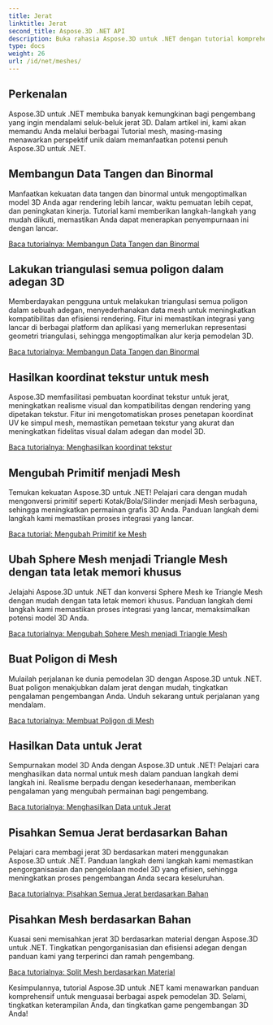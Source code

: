 ```yaml
---
title: Jerat
linktitle: Jerat
second_title: Aspose.3D .NET API
description: Buka rahasia Aspose.3D untuk .NET dengan tutorial komprehensif kami. Optimalkan model 3D, ubah primitif menjadi jerat, dan tingkatkan grafis dengan mudah.
type: docs
weight: 26
url: /id/net/meshes/
---
```

## Perkenalan

Aspose.3D untuk .NET membuka banyak kemungkinan bagi pengembang yang ingin mendalami seluk-beluk jerat 3D. Dalam artikel ini, kami akan memandu Anda melalui berbagai Tutorial mesh, masing-masing menawarkan perspektif unik dalam memanfaatkan potensi penuh Aspose.3D untuk .NET.

## Membangun Data Tangen dan Binormal

Manfaatkan kekuatan data tangen dan binormal untuk mengoptimalkan model 3D Anda agar rendering lebih lancar, waktu pemuatan lebih cepat, dan peningkatan kinerja. Tutorial kami memberikan langkah-langkah yang mudah diikuti, memastikan Anda dapat menerapkan penyempurnaan ini dengan lancar.

[Baca tutorialnya: Membangun Data Tangen dan Binormal](./build-tangent-binormal-data/)

## Lakukan triangulasi semua poligon dalam adegan 3D

Memberdayakan pengguna untuk melakukan triangulasi semua poligon dalam sebuah adegan, menyederhanakan data mesh untuk meningkatkan kompatibilitas dan efisiensi rendering. Fitur ini memastikan integrasi yang lancar di berbagai platform dan aplikasi yang memerlukan representasi geometri triangulasi, sehingga mengoptimalkan alur kerja pemodelan 3D.

[Baca tutorialnya: Membangun Data Tangen dan Binormal](./convert-polygons-to-triangles/)

 
## Hasilkan koordinat tekstur untuk mesh

Aspose.3D memfasilitasi pembuatan koordinat tekstur untuk jerat, meningkatkan realisme visual dan kompatibilitas dengan rendering yang dipetakan tekstur. Fitur ini mengotomatiskan proses penetapan koordinat UV ke simpul mesh, memastikan pemetaan tekstur yang akurat dan meningkatkan fidelitas visual dalam adegan dan model 3D.

[Baca tutorialnya: Menghasilkan koordinat tekstur](./generate-uv-coordinates/)


## Mengubah Primitif menjadi Mesh

Temukan kekuatan Aspose.3D untuk .NET! Pelajari cara dengan mudah mengonversi primitif seperti Kotak/Bola/Silinder menjadi Mesh serbaguna, sehingga meningkatkan permainan grafis 3D Anda. Panduan langkah demi langkah kami memastikan proses integrasi yang lancar.

[Baca tutorial: Mengubah Primitif ke Mesh](./convert-primitive-to-mesh/)


## Ubah Sphere Mesh menjadi Triangle Mesh dengan tata letak memori khusus

Jelajahi Aspose.3D untuk .NET dan konversi Sphere Mesh ke Triangle Mesh dengan mudah dengan tata letak memori khusus. Panduan langkah demi langkah kami memastikan proses integrasi yang lancar, memaksimalkan potensi model 3D Anda.

[Baca tutorialnya: Mengubah Sphere Mesh menjadi Triangle Mesh](./convert-sphere-mesh-triangle-memory-layout/)

## Buat Poligon di Mesh

Mulailah perjalanan ke dunia pemodelan 3D dengan Aspose.3D untuk .NET. Buat poligon menakjubkan dalam jerat dengan mudah, tingkatkan pengalaman pengembangan Anda. Unduh sekarang untuk perjalanan yang mendalam.

[Baca tutorialnya: Membuat Poligon di Mesh](./create-polygon-in-mesh/)

## Hasilkan Data untuk Jerat

Sempurnakan model 3D Anda dengan Aspose.3D untuk .NET! Pelajari cara menghasilkan data normal untuk mesh dalam panduan langkah demi langkah ini. Realisme berpadu dengan kesederhanaan, memberikan pengalaman yang mengubah permainan bagi pengembang.

[Baca tutorialnya: Menghasilkan Data untuk Jerat](./generate-data-for-meshes/)

## Pisahkan Semua Jerat berdasarkan Bahan

Pelajari cara membagi jerat 3D berdasarkan materi menggunakan Aspose.3D untuk .NET. Panduan langkah demi langkah kami memastikan pengorganisasian dan pengelolaan model 3D yang efisien, sehingga meningkatkan proses pengembangan Anda secara keseluruhan.

[Baca tutorialnya: Pisahkan Semua Jerat berdasarkan Bahan](./split-all-meshes-by-material/)

## Pisahkan Mesh berdasarkan Bahan

Kuasai seni memisahkan jerat 3D berdasarkan material dengan Aspose.3D untuk .NET. Tingkatkan pengorganisasian dan efisiensi adegan dengan panduan kami yang terperinci dan ramah pengembang.

[Baca tutorialnya: Split Mesh berdasarkan Material](./split-mesh-by-material/)

Kesimpulannya, tutorial Aspose.3D untuk .NET kami menawarkan panduan komprehensif untuk menguasai berbagai aspek pemodelan 3D. Selami, tingkatkan keterampilan Anda, dan tingkatkan game pengembangan 3D Anda!